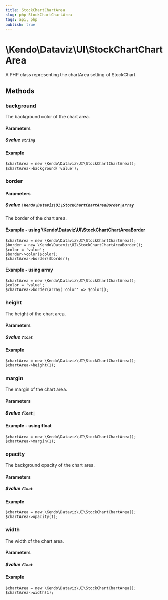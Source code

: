 ```yaml
---
title: StockChartChartArea
slug: php-StockChartChartArea
tags: api, php
publish: true
---
```


# \Kendo\Dataviz\UI\StockChartChartArea

A PHP class representing the chartArea setting of StockChart.


## Methods

### background
The background color of the chart area.
#### Parameters

##### $value `string`



#### Example 
    $chartArea = new \Kendo\Dataviz\UI\StockChartChartArea();
    $chartArea->background('value');

### border

#### Parameters

##### $value `\Kendo\Dataviz\UI\StockChartChartAreaBorder|array`

The border of the chart area.


#### Example - using \Kendo\Dataviz\UI\StockChartChartAreaBorder

    $chartArea = new \Kendo\Dataviz\UI\StockChartChartArea();
    $border = new \Kendo\Dataviz\UI\StockChartChartAreaBorder();
    $color = 'value';
    $border->color($color);
    $chartArea->border($border);

#### Example - using array

    $chartArea = new \Kendo\Dataviz\UI\StockChartChartArea();
    $color = 'value';
    $chartArea->border(array('color' => $color));

### height
The height of the chart area.
#### Parameters

##### $value `float`



#### Example 
    $chartArea = new \Kendo\Dataviz\UI\StockChartChartArea();
    $chartArea->height(1);

### margin
The margin of the chart area.
#### Parameters

##### $value `float|`



#### Example  - using float
    $chartArea = new \Kendo\Dataviz\UI\StockChartChartArea();
    $chartArea->margin(1);

### opacity
The background opacity of the chart area.
#### Parameters

##### $value `float`



#### Example 
    $chartArea = new \Kendo\Dataviz\UI\StockChartChartArea();
    $chartArea->opacity(1);

### width
The width of the chart area.
#### Parameters

##### $value `float`



#### Example 
    $chartArea = new \Kendo\Dataviz\UI\StockChartChartArea();
    $chartArea->width(1);

